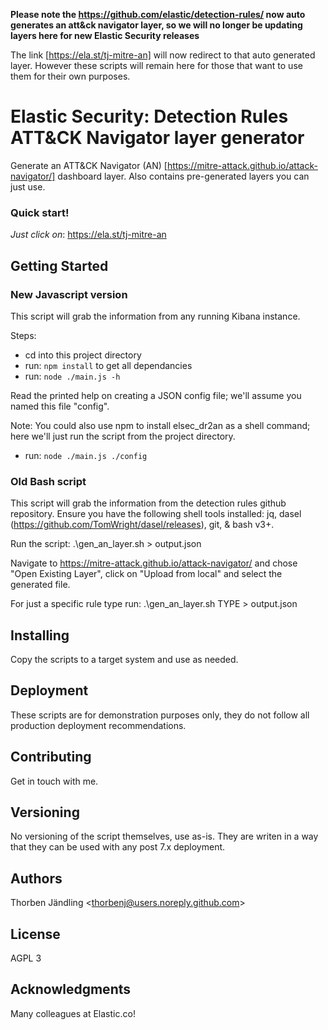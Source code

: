 **Please note the https://github.com/elastic/detection-rules/ now auto generates an att&ck navigator layer, so we will no longer be updating layers here for new Elastic Security releases**

The link [https://ela.st/tj-mitre-an] will now redirect to that auto generated layer. However these scripts will remain here for those that want to use them for their own purposes.

# Elastic Security: Detection Rules ATT&CK Navigator layer generator

Generate an ATT&CK Navigator (AN) [https://mitre-attack.github.io/attack-navigator/] dashboard layer.
Also contains pre-generated layers you can just use.

### Quick start!

*Just click on*: https://ela.st/tj-mitre-an

## Getting Started

### New Javascript version 

This script will grab the information from any running Kibana instance.

Steps:
 - cd into this project directory
 - run: `npm install` to get all dependancies
 - run: `node ./main.js -h`
 
Read the printed help on creating a JSON config file; we'll assume you named this file "config".

Note: You could also use npm to install elsec_dr2an as a shell command; here we'll just run the script from the project directory.

 - run: `node ./main.js ./config`
 

### Old Bash script

This script will grab the information from the detection rules github repository.
Ensure you have the following shell tools installed: jq, dasel (https://github.com/TomWright/dasel/releases), git, & bash v3+.

Run the script: .\gen_an_layer.sh > output.json

Navigate to https://mitre-attack.github.io/attack-navigator/ and chose "Open Existing Layer", 
click on "Upload from local" and select the generated file.

For just a specific rule type run: .\gen_an_layer.sh TYPE > output.json


## Installing

Copy the scripts to a target system and use as needed.

## Deployment

These scripts are for demonstration purposes only, they do not follow all production deployment
recommendations.

## Contributing

Get in touch with me.

## Versioning

No versioning of the script themselves, use as-is. They are writen in a way that they can be used with any post 7.x deployment.

## Authors

Thorben Jändling <<thorbenj@users.noreply.github.com>>

## License

AGPL 3

## Acknowledgments

Many colleagues at Elastic.co!
